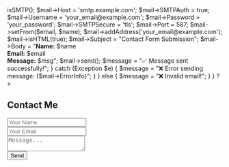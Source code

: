<?php
use PHPMailer\PHPMailer\PHPMailer;
use PHPMailer\PHPMailer\Exception;
require 'vendor/autoload.php';

$message = "";

if ($_SERVER["REQUEST_METHOD"] === "POST") {
    $name = htmlspecialchars($_POST['name']);
    $email = filter_var($_POST['email'], FILTER_VALIDATE_EMAIL);
    $msg = htmlspecialchars($_POST['message']);

    if ($email) {
        $mail = new PHPMailer(true);
        try {
            $mail->isSMTP();
            $mail->Host = 'smtp.example.com';
            $mail->SMTPAuth = true;
            $mail->Username = 'your_email@example.com';
            $mail->Password = 'your_password';
            $mail->SMTPSecure = 'tls';
            $mail->Port = 587;

            $mail->setFrom($email, $name);
            $mail->addAddress('your_email@example.com');
            $mail->isHTML(true);
            $mail->Subject = "Contact Form Submission";
            $mail->Body = "<b>Name:</b> $name <br><b>Email:</b> $email <br><b>Message:</b> $msg";

            $mail->send();
            $message = "✅ Message sent successfully!";
        } catch (Exception $e) {
            $message = "❌ Error sending message: {$mail->ErrorInfo}";
        }
    } else {
        $message = "❌ Invalid email!";
    }
}
?>
<!DOCTYPE html>
<html>
<head><title>Professional Contact Form</title></head>
<body>
<h2>Contact Me</h2>
<form method="post">
    <input type="text" name="name" placeholder="Your Name" required><br>
    <input type="email" name="email" placeholder="Your Email" required><br>
    <textarea name="message" placeholder="Message..." required></textarea><br>
    <button type="submit">Send</button>
</form>
<p><?= $message ?></p>
</body>
</html>
